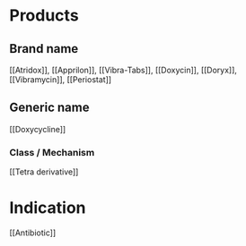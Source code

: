 # Products

## Brand name
[[Atridox]], [[Apprilon]], [[Vibra-Tabs]], [[Doxycin]], [[Doryx]], [[Vibramycin]], [[Periostat]]

## Generic name
[[Doxycycline]]

### Class / Mechanism
[[Tetra derivative]]

# Indication
[[Antibiotic]]